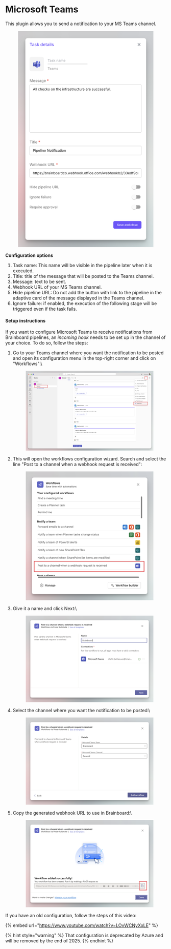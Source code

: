 # Microsoft Teams

This plugin allows you to send a notification to your MS Teams channel.

<figure><img src="../../../.gitbook/assets/CleanShot 2025-02-13 at 14.07.43@2x.png" alt=""><figcaption></figcaption></figure>

**Configuration options**

1. Task name: This name will be visible in the pipeline later when it is executed.
2. Title: title of the message that will be posted to the Teams channel.
3. Message: text to be sent.
4. Webhook URL of your MS Teams channel.
5. Hide pipeline URL: Do not add the button with link to the pipeline in the adaptive card of the message displayed in the Teams channel.
6. Ignore failure: if enabled, the execution of the following stage will be triggered even if the task fails.

#### Setup instructions

If you want to configure Microsoft Teams to receive notifications from Brainboard pipelines, an _incoming hook_ needs to be set up in the channel of your choice. To do so, follow the steps:

1.  Go to your Teams channel where you want the notification to be posted and open its configuration menu in the top-right corner and click on "Workflows":\


    <figure><img src="../../../.gitbook/assets/CleanShot 2025-02-13 at 14.56.13@2x.png" alt=""><figcaption></figcaption></figure>
2.  This will open the workflows configuration wizard. Search and select the line "Post to a channel when a webhook request is received":

    <figure><img src="../../../.gitbook/assets/CleanShot 2025-02-13 at 14.56.30@2x.png" alt=""><figcaption></figcaption></figure>
3.  Give it a name and click Next:\


    <figure><img src="../../../.gitbook/assets/CleanShot 2025-02-13 at 14.56.50@2x.png" alt=""><figcaption></figcaption></figure>


4.  Select the channel where you want the notification to be posted:\


    <figure><img src="../../../.gitbook/assets/CleanShot 2025-02-13 at 14.57.07@2x.png" alt=""><figcaption></figcaption></figure>
5.  Copy the generated webhook URL to use in Brainboard:\


    <figure><img src="../../../.gitbook/assets/CleanShot 2025-02-13 at 14.57.18@2x.png" alt=""><figcaption></figcaption></figure>

If you have an old configuration, follow the steps of this video:

{% embed url="https://www.youtube.com/watch?v=LOvWCNyXxLE" %}

{% hint style="warning" %}
&#x20;That configuration is deprecated by Azure and will be removed by the end of 2025.
{% endhint %}


